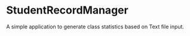 # StudentRecordManager
A simple application to generate class statistics based on Text file input. 
